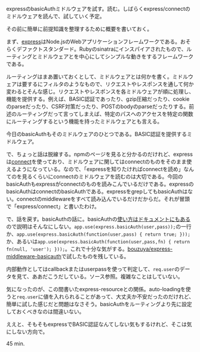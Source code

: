 expressのbasicAuthミドルウェアを試す。読む。しばらくexpress/connectのミドルウェアを読んで、試していく予定。

その前に簡単に前提知識を整理するために概要を書いておく。

まず、[express][npm/express]はNode.jsのWebアプリケーションフレームワークである。おそらくデファクトスタンダード。Rubyのsinatraにインスパイアされたもので、ルーティングとミドルウェアとを中心にしてシンプルな動きをするフレームワークである。

ルーティングはまあ置いておくとして、ミドルウェアとは何かを書く。ミドルウェアは要するにフィルタのようなもので、リクエストやレスポンスを通して何か変わるとそんな感じ。リクエストやレスポンスを各ミドルウェアが順に処理し、機能を提供する。例えば、BASIC認証であったり、gzip圧縮だったり、cookieのparseだったり、CSRF対策だったり、POSTのbodyのparseだったりする。前述のルーティングだって言ってしまえば、特定のパスへのアクセスを特定の関数にルーティングするという機能を持ったミドルウェアとも言える。

今日のbasicAuthもそのミドルウェアのひとつである。BASIC認証を提供するミドルウェア。

で、ちょっと話は脱線する。npmのページを見ると分かるのだけれど、expressは[connect][npm/connect]を使っており、ミドルウェアに関してはconnectのものをそのまま使えるようになっている。なので、「expressを知りたければconnectを読め」なんてのを見るくらいにconnectのミドルウェアを読むのは大切である。今回のbasicAuthもexpressがconnectのものを読みこんでいるだけである。expressのbasicAuthはconnectのbasicAuthである。expressをgrepしてもbasicAuthはない。connectのmiddlewareをすべて読み込んでいるだけだからだ。それが冒頭で「express/connect」と書いたわけ。

で、話を戻す。basicAuthの話に。basicAuthの[使い方はドキュメントにもある](http://expressjs.com/api.html#basicAuth)ので説明はそんなにしない。`app.use(express.basicAuth(user,pass));`の一行か、`app.use(express.basicAuth(function(user,pass) { return true; }));`か、あるいは`app.use(express.basicAuth(function(user,pass,fn) { return fn(null, 'user'); }));`。これで十分な気がする。[bouzuya/express-middleware-basicauth][bouzuya/express-middleware-basicauth]で試したものを残している。

内部動作としてはcallbackまたはuserpassを使って判定して、`req.user`のデータを見て、ああだこうだしている。ソース参照。複雑なことはしていない。

気になったのが、この間書いたexpress-resourceとの関係。auto-loadingを使うと`req.user`に値を入れられることがあって、大丈夫か不安だったのだけれど、簡単に試した感じだと問題はなさそう。basicAuthをルーティングより先に設定しておくべきなのは間違いない。

ええと、そもそもexpressでBASIC認証なんてしない気もするけれど、そこは気にしない方向で。

45 min.

[npm/express]: https://npmjs.org/package/express
[npm/connect]: https://npmjs.org/package/connect
[bouzuya/express-middleware-basicauth]: https://github.com/bouzuya/express-middleware-basicauth
